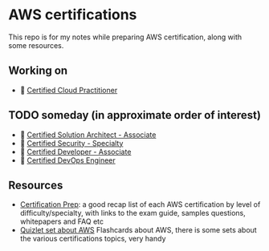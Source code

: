 # AWS certifications

This repo is for my notes while preparing AWS certification, along with some resources.

## Working on

- 📝 [Certified Cloud Practitioner](./aws-ccp.md)

## TODO someday (in approximate order of interest)

- 📝 [Certified Solution Architect - Associate](./aws-csaa)
- 📝 [Certified Security - Specialty](./aws-css)
- 📝 [Certified Developer - Associate](./aws-cda)
- 📝 [Certified DevOps Engineer](./aws-cde)

## Resources

- [Certification Prep](https://aws.amazon.com/certification/certification-prep/): a good recap list of each AWS certification by level of difficulty/specialty, with links to the exam guide, samples questions, whitepapers and FAQ etc
- [Quizlet set about AWS](https://quizlet.com/subject/aws/) Flashcards about AWS, there is some sets about the various certifications topics, very handy
